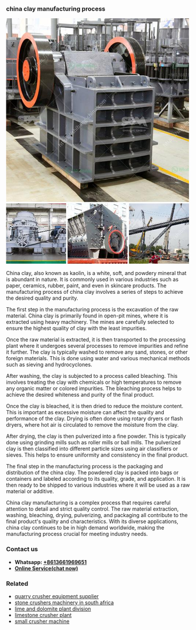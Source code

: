 <h3>china clay manufacturing process</h3><img src='1702260070.jpg' alt=''><p>China clay, also known as kaolin, is a white, soft, and powdery mineral that is abundant in nature. It is commonly used in various industries such as paper, ceramics, rubber, paint, and even in skincare products. The manufacturing process of china clay involves a series of steps to achieve the desired quality and purity.</p><p>The first step in the manufacturing process is the excavation of the raw material. China clay is primarily found in open-pit mines, where it is extracted using heavy machinery. The mines are carefully selected to ensure the highest quality of clay with the least impurities.</p><p>Once the raw material is extracted, it is then transported to the processing plant where it undergoes several processes to remove impurities and refine it further. The clay is typically washed to remove any sand, stones, or other foreign materials. This is done using water and various mechanical methods such as sieving and hydrocyclones.</p><p>After washing, the clay is subjected to a process called bleaching. This involves treating the clay with chemicals or high temperatures to remove any organic matter or colored impurities. The bleaching process helps to achieve the desired whiteness and purity of the final product.</p><p>Once the clay is bleached, it is then dried to reduce the moisture content. This is important as excessive moisture can affect the quality and performance of the clay. Drying is often done using rotary dryers or flash dryers, where hot air is circulated to remove the moisture from the clay.</p><p>After drying, the clay is then pulverized into a fine powder. This is typically done using grinding mills such as roller mills or ball mills. The pulverized clay is then classified into different particle sizes using air classifiers or sieves. This helps to ensure uniformity and consistency in the final product.</p><p>The final step in the manufacturing process is the packaging and distribution of the china clay. The powdered clay is packed into bags or containers and labeled according to its quality, grade, and application. It is then ready to be shipped to various industries where it will be used as a raw material or additive.</p><p>China clay manufacturing is a complex process that requires careful attention to detail and strict quality control. The raw material extraction, washing, bleaching, drying, pulverizing, and packaging all contribute to the final product's quality and characteristics. With its diverse applications, china clay continues to be in high demand worldwide, making the manufacturing process crucial for meeting industry needs.</p><h3>Contact us</h3><ul><li><strong>Whatsapp:&nbsp;<a href="https://wa.me/8613661969651">+8613661969651</a></strong></li><li><a href="https://swt.shibang-china.com/?git&amp;zhl&amp;china clay manufacturing process"><strong>Online Service(chat now)</strong></a></li></ul><h3>Related</h3><ul><li><a href='quarry crusher equipment supplier.md'>quarry crusher equipment supplier</a></li><li><a href='stone crushers machinery in south africa.md'>stone crushers machinery in south africa</a></li><li><a href='lime and dolomite plant division.md'>lime and dolomite plant division</a></li><li><a href='limestone crusher plant.md'>limestone crusher plant</a></li><li><a href='small crusher machine.md'>small crusher machine</a></li></ul>